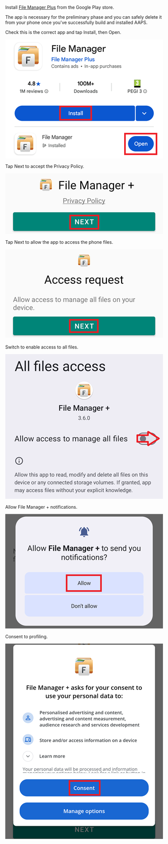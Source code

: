 Install [File Manager Plus](https://play.google.com/store/apps/details?id=com.alphainventor.filemanager) from the Google Play store.

The app is necessary for the preliminary phase and you can safely delete it from your phone once you've successfully build and installed AAPS.

Check this is the correct app and tap Install, then Open.

![](../images/Building-the-App/CI/BrowserBuildStep01.png)

Tap Next to accept the Privacy Policy.

![](../images/Building-the-App/CI/BrowserBuildStep02.png)

Tap Next to allow the app to access the phone files.

![](../images/Building-the-App/CI/BrowserBuildStep03.png)

Switch to enable access to all files.

![](../images/Building-the-App/CI/BrowserBuildStep04.png)

Allow File Manager + notifications.

![](../images/Building-the-App/CI/BrowserBuildStep05.png)

Consent to profiling.

![](../images/Building-the-App/CI/BrowserBuildStep06.png)

